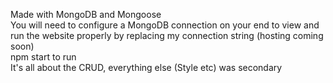 Made with MongoDB and Mongoose <br>
You will need to configure a MongoDB connection on your end to view and run the website properly by replacing my connection string (hosting coming soon) <br>
npm start to run <br>
It's all about the CRUD, everything else (Style etc) was secondary

